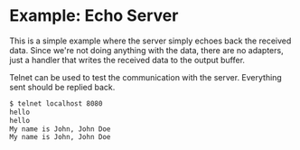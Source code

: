 # Example: Echo Server

This is a simple example where the server simply echoes back the received data. Since we're not doing anything with the data, there are no adapters, just a handler that writes the received data to the output buffer.

Telnet can be used to test the communication with the server. Everything sent should be replied back.

```bash
$ telnet localhost 8080  
hello
hello
My name is John, John Doe
My name is John, John Doe
```
